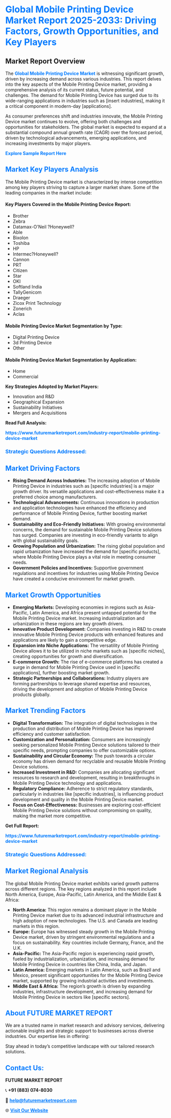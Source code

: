 <h1 style="color: #007BFF;">Global Mobile Printing Device Market Report 2025-2033: Driving Factors, Growth Opportunities, and Key Players</h1>

<section id="overview">
<h2>Market Report Overview</h2>
<p>The <a href="https://www.futuremarketreport.com/industry-report/mobile-printing-device-market" style="color: #007BFF; text-decoration: none;"><strong>Global Mobile Printing Device Market</strong></a> is witnessing significant growth, driven by increasing demand across various industries. This report delves into the key aspects of the Mobile Printing Device market, providing a comprehensive analysis of its current status, future potential, and challenges. The demand for Mobile Printing Device has surged due to its wide-ranging applications in industries such as [insert industries], making it a critical component in modern-day [applications].</p>
<p>As consumer preferences shift and industries innovate, the Mobile Printing Device market continues to evolve, offering both challenges and opportunities for stakeholders. The global market is expected to expand at a substantial compound annual growth rate (CAGR) over the forecast period, driven by technological advancements, emerging applications, and increasing investments by major players.</p>
</section>

<section id="overview">
<p><a href="https://www.futuremarketreport.com/request-sample/reportId=46405" style="color: #007BFF; text-decoration: none;"><strong>Explore Sample Report Here</strong></a></p>
</section>

<section id="key-players">
<h2 style="color: #007BFF;">Market Key Players Analysis</h2>
<p>The Mobile Printing Device market is characterized by intense competition among key players striving to capture a larger market share. Some of the leading companies in the market include:</p>
<h4>Key Players Covered in the Mobile Printing Device Report:</h4>
<ul><li>Brother</li><li>Zebra</li><li>Datamax-O&#039;Neil ?Honeywell?</li><li>Able</li><li>Bixolon</li><li>Toshiba</li><li>HP</li><li>Intermec?Honeywell?</li><li>Cannon</li><li>PRT</li><li>Citizen</li><li>Star</li><li>OKI</li><li>Softland India</li><li>TallyGenicom</li><li>Draeger</li><li>Zicox Print Technology</li><li>Zonerich</li><li>Aclas</li></ul>
<h4>Mobile Printing Device Market Segmentation by Type:</h4>
<ul><li>Digital Printing Device</li><li>3d Printing Device</li><li>Other</li></ul>

<h4>Mobile Printing Device Market Segmentation by Application:</h4>
<ul><li>Home</li><li>Commercial</li></ul>
<p><strong>Key Strategies Adopted by Market Players:</strong></p>
<ul>
<li>Innovation and R&D</li>
<li>Geographical Expansion</li>
<li>Sustainability Initiatives</li>
<li>Mergers and Acquisitions</li>
</ul>
</section>

<section>
<p><strong>Read Full Analysis: </strong></p><a href="https://www.futuremarketreport.com/industry-report/mobile-printing-device-market" style="color: #007BFF; text-decoration: none;"><strong>https://www.futuremarketreport.com/industry-report/mobile-printing-device-market</strong></a>
<h3 style="color: #007BFF;">Strategic Questions Addressed:</h3>
</section>

<section id="driving-factors">
<h2 style="color: #007BFF;">Market Driving Factors</h2>
<ul>
<li><strong>Rising Demand Across Industries:</strong> The increasing adoption of Mobile Printing Device in industries such as [specific industries] is a major growth driver. Its versatile applications and cost-effectiveness make it a preferred choice among manufacturers.</li>
<li><strong>Technological Advancements:</strong> Continuous innovations in production and application technologies have enhanced the efficiency and performance of Mobile Printing Device, further boosting market demand.</li>
<li><strong>Sustainability and Eco-Friendly Initiatives:</strong> With growing environmental concerns, the demand for sustainable Mobile Printing Device solutions has surged. Companies are investing in eco-friendly variants to align with global sustainability goals.</li>
<li><strong>Growing Population and Urbanization:</strong> The rising global population and rapid urbanization have increased the demand for [specific products], where Mobile Printing Device plays a vital role in meeting consumer needs.</li>
<li><strong>Government Policies and Incentives:</strong> Supportive government regulations and incentives for industries using Mobile Printing Device have created a conducive environment for market growth.</li>
</ul>
</section>

<section id="growth-opportunities">
<h2 style="color: #007BFF;">Market Growth Opportunities</h2>
<ul>
<li><strong>Emerging Markets:</strong> Developing economies in regions such as Asia-Pacific, Latin America, and Africa present untapped potential for the Mobile Printing Device market. Increasing industrialization and urbanization in these regions are key growth drivers.</li>
<li><strong>Innovative Product Development:</strong> Companies investing in R&D to create innovative Mobile Printing Device products with enhanced features and applications are likely to gain a competitive edge.</li>
<li><strong>Expansion into Niche Applications:</strong> The versatility of Mobile Printing Device allows it to be utilized in niche markets such as [specific niches], creating opportunities for growth and diversification.</li>
<li><strong>E-commerce Growth:</strong> The rise of e-commerce platforms has created a surge in demand for Mobile Printing Device used in [specific applications], further boosting market growth.</li>
<li><strong>Strategic Partnerships and Collaborations:</strong> Industry players are forming partnerships to leverage shared expertise and resources, driving the development and adoption of Mobile Printing Device products globally.</li>
</ul>
</section>

<section id="trending-factors">
<h2 style="color: #007BFF;">Market Trending Factors</h2>
<ul>
<li><strong>Digital Transformation:</strong> The integration of digital technologies in the production and distribution of Mobile Printing Device has improved efficiency and customer satisfaction.</li>
<li><strong>Customization and Personalization:</strong> Consumers are increasingly seeking personalized Mobile Printing Device solutions tailored to their specific needs, prompting companies to offer customizable options.</li>
<li><strong>Sustainability and Circular Economy:</strong> The push towards a circular economy has driven demand for recyclable and reusable Mobile Printing Device solutions.</li>
<li><strong>Increased Investment in R&D:</strong> Companies are allocating significant resources to research and development, resulting in breakthroughs in Mobile Printing Device technology and applications.</li>
<li><strong>Regulatory Compliance:</strong> Adherence to strict regulatory standards, particularly in industries like [specific industries], is influencing product development and quality in the Mobile Printing Device market.</li>
<li><strong>Focus on Cost-Effectiveness:</strong> Businesses are exploring cost-efficient Mobile Printing Device solutions without compromising on quality, making the market more competitive.</li>
</ul>
</section>

<section>
<p><strong>Get Full Report: </strong></p><a href="https://www.futuremarketreport.com/industry-report/mobile-printing-device-market" style="color: #007BFF; text-decoration: none;"><strong>https://www.futuremarketreport.com/industry-report/mobile-printing-device-market</strong></a>
<h3 style="color: #007BFF;">Strategic Questions Addressed:</h3>
</section>


<section id="regional-analysis">
<h2 style="color: #007BFF;">Market Regional Analysis</h2>
<p>The global Mobile Printing Device market exhibits varied growth patterns across different regions. The key regions analyzed in this report include North America, Europe, Asia-Pacific, Latin America, and the Middle East & Africa:</p>
<ul>
<li><strong>North America:</strong> This region remains a dominant player in the Mobile Printing Device market due to its advanced industrial infrastructure and high adoption of new technologies. The U.S. and Canada are leading markets in this region.</li>
<li><strong>Europe:</strong> Europe has witnessed steady growth in the Mobile Printing Device market, driven by stringent environmental regulations and a focus on sustainability. Key countries include Germany, France, and the U.K.</li>
<li><strong>Asia-Pacific:</strong> The Asia-Pacific region is experiencing rapid growth, fueled by industrialization, urbanization, and increasing demand for Mobile Printing Device in countries like China, India, and Japan.</li>
<li><strong>Latin America:</strong> Emerging markets in Latin America, such as Brazil and Mexico, present significant opportunities for the Mobile Printing Device market, supported by growing industrial activities and investments.</li>
<li><strong>Middle East & Africa:</strong> The region’s growth is driven by expanding industries, infrastructure development, and increasing demand for Mobile Printing Device in sectors like [specific sectors].</li>
</ul>
</section>

<footer>
<h2 style="color: #007BFF;">About FUTURE MARKET REPORT</h2>
<p>We are a trusted name in market research and advisory services, delivering actionable insights and strategic support to businesses across diverse industries. Our expertise lies in offering:</p>

<p>Stay ahead in today’s competitive landscape with our tailored research solutions.</p>

<h2 style="color: #007BFF;">Contact Us:</h2>
<p><strong>FUTURE MARKET REPORT</strong></p>
<p>📞 <strong>+91 (883) 074-8030</strong></p>
<p>📧 <strong><a href="mailto:help@futuremarketreport.com" style="color: #007BFF;">help@futuremarketreport.com</a></strong></p>
<p>🌐 <strong><a href="https://www.futuremarketreport.com/" style="color: #007BFF;">Visit Our Website</a></strong></p>
</footer>